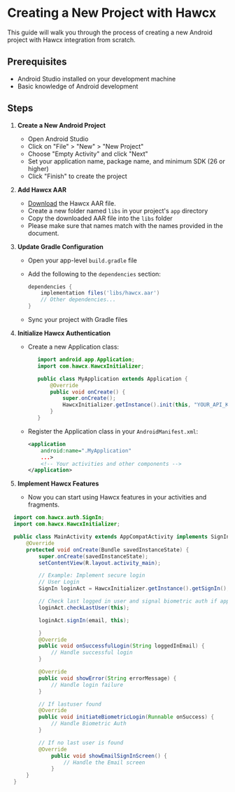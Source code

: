 # Creating a New Project with Hawcx

This guide will walk you through the process of creating a new Android project with Hawcx integration from scratch.

## Prerequisites

- Android Studio installed on your development machine
- Basic knowledge of Android development

## Steps

1. **Create a New Android Project**
   - Open Android Studio
   - Click on "File" > "New" > "New Project"
   - Choose "Empty Activity" and click "Next"
   - Set your application name, package name, and minimum SDK (26 or higher)
   - Click "Finish" to create the project

2. **Add Hawcx AAR**
   - [Download](https://github.com/hawcx/authenticator/releases/download/app/hawcx-1.0.aar) the Hawcx AAR file.
   - Create a new folder named `libs` in your project's `app` directory
   - Copy the downloaded AAR file into the `libs` folder
   - Please make sure that names match with the names provided in the document.

3. **Update Gradle Configuration**
   - Open your app-level `build.gradle` file
   - Add the following to the `dependencies` section:

     ```gradle
     dependencies {
         implementation files('libs/hawcx.aar')
         // Other dependencies...
     }
     ```
   - Sync your project with Gradle files

4. **Initialize Hawcx Authentication**
   - Create a new Application class:

     ```java
        import android.app.Application;
        import com.hawcx.HawcxInitializer;

        public class MyApplication extends Application {
            @Override
            public void onCreate() {
                super.onCreate();
                HawcxInitializer.getInstance().init(this, "YOUR_API_KEY_HERE");
            }
        }
     ```
   - Register the Application class in your `AndroidManifest.xml`:

     ```xml
     <application
         android:name=".MyApplication"
         ...>
         <!-- Your activities and other components -->
     </application>
     ```

5. **Implement Hawcx Features**
   - Now you can start using Hawcx features in your activities and fragments. 

  ```java
    import com.hawcx.auth.SignIn;
    import com.hawcx.HawcxInitializer;

    public class MainActivity extends AppCompatActivity implements SignIn.SignInCallback {
        @Override
        protected void onCreate(Bundle savedInstanceState) {
            super.onCreate(savedInstanceState);
            setContentView(R.layout.activity_main);

            // Example: Implement secure login
            // User Login
            SignIn loginAct = HawcxInitializer.getInstance().getSignIn();

            // Check last logged in user and signal biometric auth if applicable
            loginAct.checkLastUser(this);

            loginAct.signIn(email, this);

            }
            @Override
            public void onSuccessfulLogin(String loggedInEmail) {
                // Handle successful login
            }

            @Override
            public void showError(String errorMessage) {
                // Handle login failure
            }

            // If lastuser found
            @Override
            public void initiateBiometricLogin(Runnable onSuccess) {
                // Handle Biometric Auth 
            }

            // If no last user is found 
            @Override
                public void showEmailSignInScreen() {
                    // Handle the Email screen
                }
        }
    }
  ```

<!-- 
## Next Steps

- Explore our [Java Integration Guide](java-integration.md) for more detailed usage of Hawcx
- Learn about [Best Practices](best-practices.md) when using Hawcx
- Check out our [Sample Projects](sample-projects.md) for inspiration

Congratulations! You've successfully created a new Android project with Hawcx integration. -->
